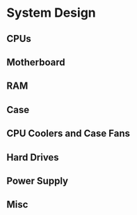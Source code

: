 # System Design

## CPUs

## Motherboard

## RAM

## Case

## CPU Coolers and Case Fans

## Hard Drives

## Power Supply

## Misc